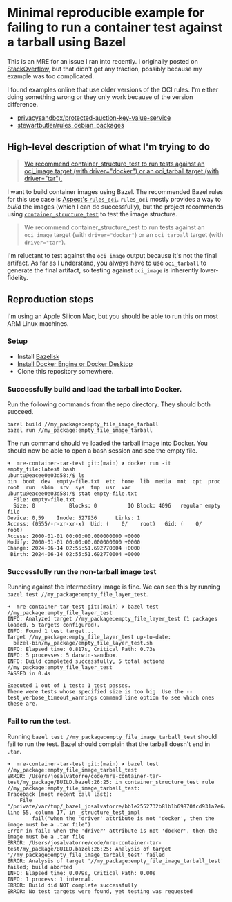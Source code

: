 # Minimal reproducible example for failing to run a container test against a tarball using Bazel

This is an MRE for an issue I ran into recently. I originally posted on [StackOverflow][1],
but that didn't get any traction, possibly because my example was too complicated.

I found examples online that use older versions of the OCI rules.
I'm either doing something wrong or they only work because of the version difference.

* [privacysandbox/protected-auction-key-value-service][5]
* [stewartbutler/rules_debian_packages][6]

## High-level description of what I'm trying to do

>[We recommend container_structure_test to run tests against an oci_image target (with driver="docker")
or an oci_tarball target (with driver="tar").][4]

I want to build container images using Bazel.
The recommended Bazel rules for this use case is [Aspect's `rules_oci`](https://github.com/bazel-contrib/rules_oci).
`rules_oci` mostly provides a way to *build* the images (which I can do successfully),
but the project recommends using [`container_structure_test`][4] to test the image structure.

>We recommend container_structure_test to run tests against an `oci_image` target
(with `driver="docker"`) or an `oci_tarball` target (with `driver="tar"`).

I'm reluctant to test against the `oci_image` output because it's not the final artifact.
As far as I understand, you always have to use `oci_tarball` to generate the final artifact,
so testing against `oci_image` is inherently lower-fidelity.

## Reproduction steps

I'm using an Apple Silicon Mac, but you should be able to run this on most ARM Linux machines.

### Setup

* Install [Bazelisk][2]
* [Install Docker Engine or Docker Desktop][3]
* Clone this repository somewhere.

### Successfully build and load the tarball into Docker.

Run the following commands from the repo directory. They should both succeed.

```
bazel build //my_package:empty_file_image_tarball
bazel run //my_package:empty_file_image_tarball
```

The run command should've loaded the tarball image into Docker.
You should now be able to open a bash session and see the empty file.

```
➜  mre-container-tar-test git:(main) ✗ docker run -it empty_file:latest bash
ubuntu@eacee0e03d58:/$ ls
bin  boot  dev  empty-file.txt  etc  home  lib  media  mnt  opt  proc  root  run  sbin  srv  sys  tmp  usr  var
ubuntu@eacee0e03d58:/$ stat empty-file.txt
  File: empty-file.txt
  Size: 0         	Blocks: 0          IO Block: 4096   regular empty file
Device: 0,59	Inode: 527936      Links: 1
Access: (0555/-r-xr-xr-x)  Uid: (    0/    root)   Gid: (    0/    root)
Access: 2000-01-01 00:00:00.000000000 +0000
Modify: 2000-01-01 00:00:00.000000000 +0000
Change: 2024-06-14 02:55:51.692770004 +0000
 Birth: 2024-06-14 02:55:51.692770004 +0000
```

### Successfully run the non-tarball image test

Running against the intermediary image is fine.
We can see this by running `bazel test //my_package:empty_file_layer_test`.

```
➜  mre-container-tar-test git:(main) ✗ bazel test //my_package:empty_file_layer_test
INFO: Analyzed target //my_package:empty_file_layer_test (1 packages loaded, 5 targets configured).
INFO: Found 1 test target...
Target //my_package:empty_file_layer_test up-to-date:
  bazel-bin/my_package/empty_file_layer_test.sh
INFO: Elapsed time: 0.817s, Critical Path: 0.73s
INFO: 5 processes: 5 darwin-sandbox.
INFO: Build completed successfully, 5 total actions
//my_package:empty_file_layer_test                                       PASSED in 0.4s

Executed 1 out of 1 test: 1 test passes.
There were tests whose specified size is too big. Use the --test_verbose_timeout_warnings command line option to see which ones these are.
```

### Fail to run the test.

Running `bazel test //my_package:empty_file_image_tarball_test` should fail to run the test.
Bazel should complain that the tarball doesn't end in `.tar`.

```
➜  mre-container-tar-test git:(main) ✗ bazel test //my_package:empty_file_image_tarball_test
ERROR: /Users/josalvatorre/code/mre-container-tar-test/my_package/BUILD.bazel:26:25: in container_structure_test rule //my_package:empty_file_image_tarball_test:
Traceback (most recent call last):
	File "/private/var/tmp/_bazel_josalvatorre/bb1e2552732b81b1b69870fcd931a2e6/external/container_structure_test~/bazel/container_structure_test.bzl", line 55, column 17, in _structure_test_impl
		fail("when the 'driver' attribute is not 'docker', then the image must be a .tar file")
Error in fail: when the 'driver' attribute is not 'docker', then the image must be a .tar file
ERROR: /Users/josalvatorre/code/mre-container-tar-test/my_package/BUILD.bazel:26:25: Analysis of target '//my_package:empty_file_image_tarball_test' failed
ERROR: Analysis of target '//my_package:empty_file_image_tarball_test' failed; build aborted
INFO: Elapsed time: 0.079s, Critical Path: 0.00s
INFO: 1 process: 1 internal.
ERROR: Build did NOT complete successfully
ERROR: No test targets were found, yet testing was requested
```

[1]: https://stackoverflow.com/questions/78573248/cannot-run-container-structure-test-against-oci-tarball-in-bazel-rules-oci-con
[2]: https://github.com/bazelbuild/bazelisk
[3]: https://docs.docker.com/manuals/
[4]: https://github.com/bazel-contrib/rules_oci/blob/3d43cb1a1bb2f5edc15c7f48b406be3fb225e673/README.md?plain=1#L95-L97
[5]: https://github.com/privacysandbox/protected-auction-key-value-service/blob/9a60180f9d6f52a4ca805e5463ecc9e5e80e88f9/production/packaging/aws/data_server/BUILD.bazel#L120-L132
[6]: https://github.com/stewartbutler/rules_debian_packages/blob/a7931ba880bad577a43b8274c12fcf30b7e14886/e2e/smoke/BUILD.bazel#L52-L63
